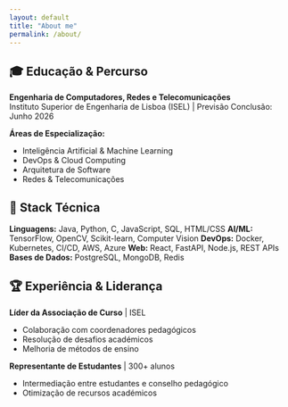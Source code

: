 ```yaml
---
layout: default
title: "About me"
permalink: /about/
---
```


## 🎓 Educação & Percurso
**Engenharia de Computadores, Redes e Telecomunicações**  
Instituto Superior de Engenharia de Lisboa (ISEL) | Previsão Conclusão: Junho 2026

**Áreas de Especialização:**
- Inteligência Artificial & Machine Learning
- DevOps & Cloud Computing
- Arquitetura de Software
- Redes & Telecomunicações

## 🔧 Stack Técnica
**Linguagens:** Java, Python, C, JavaScript, SQL, HTML/CSS
**AI/ML:** TensorFlow, OpenCV, Scikit-learn, Computer Vision
**DevOps:** Docker, Kubernetes, CI/CD, AWS, Azure
**Web:** React, FastAPI, Node.js, REST APIs
**Bases de Dados:** PostgreSQL, MongoDB, Redis

## 🏆 Experiência & Liderança
**Líder da Associação de Curso** | ISEL
- Colaboração com coordenadores pedagógicos
- Resolução de desafios académicos
- Melhoria de métodos de ensino

**Representante de Estudantes** | 300+ alunos
- Intermediação entre estudantes e conselho pedagógico
- Otimização de recursos académicos